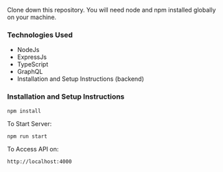 Clone down this repository. You will need node and npm installed globally on your machine.

### Technologies Used

- NodeJs
- ExpressJs
- TypeScript
- GraphQL
- Installation and Setup Instructions (backend)

### Installation and Setup Instructions

`npm install`

To Start Server:

`npm run start`

To Access API on:

`http://localhost:4000`
